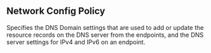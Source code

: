 ## Network Config Policy
Specifies the DNS Domain settings that are used to add or update the resource records on the DNS server from the endpoints, and the DNS server settings for IPv4 and IPv6 on an endpoint. 
